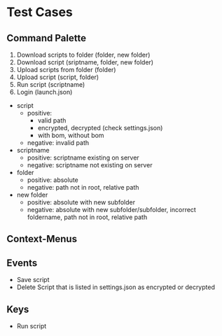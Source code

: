# Test Cases

## Command Palette

1. Download scripts to folder (folder, new folder)
2. Download script (sriptname, folder, new folder)
3. Upload scripts from folder (folder)
4. Upload script (script, folder)
5. Run script (scriptname)
6. Login (launch.json)

* script
    * positive:
        * valid path
        * encrypted, decrypted (check settings.json)
        * with bom, without bom
    * negative: invalid path
* scriptname
    * positive: scriptname existing on server
    * negative: scriptname not existing on server
* folder
    * positive: absolute
    * negative: path not in root, relative path
* new folder
    * positive: absolute with new subfolder
    * negative: absolute with new subfolder/subfolder, incorrect foldername, path not in root, relative path

## Context-Menus

## Events

* Save script
* Delete Script that is listed in settings.json as encrypted or decrypted

## Keys

* Run script
